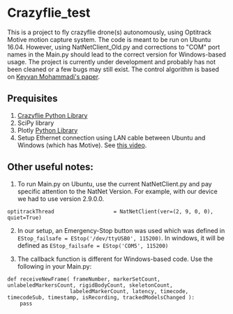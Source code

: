 # Crazyflie_test
This is a project to fly crazyflie drone(s) autonomously, using Optitrack Motive motion capture system.
The code is meant to be run on Ubuntu 16.04. However, using NatNetClient_Old.py and corrections to "COM" port names in the Main.py should lead to the correct version for Windows-based usage.
The project is currently under development and probably has not been cleaned or a few bugs may still exist. The control algorithm is based on [Keyvan Mohammadi's paper](https://ieeexplore.ieee.org/abstract/document/8593952). 
## Prequisites
1. [Crazyflie Python Library](https://github.com/bitcraze/crazyflie-lib-python) 
2. SciPy library
3. Plotly [Python Library](https://plotly.com/python/])
4. Setup Ethernet connection using LAN cable between Ubuntu and Windows (which has Motive). See [this video](https://youtu.be/5e0sMf48cBk).
## Other useful notes:
1. To run Main.py on Ubuntu, use the current NatNetClient.py and pay specific attention to the NatNet Version. For example, with our device we had to use version 2.9.0.0.

``` optitrackThread                   = NatNetClient(ver=(2, 9, 0, 0), quiet=True) ```

2. In our setup, an Emergency-Stop  button was used which was defined in ```EStop_failsafe = EStop('/dev/ttyUSB0', 115200)```. In windows, it will be defined as ```EStop_failsafe = EStop('COM5', 115200) ```

3. The callback function is different for Windows-based code. Use the following in your Main.py:
```
def receiveNewFrame( frameNumber, markerSetCount, unlabeledMarkersCount, rigidBodyCount, skeletonCount,
                    labeledMarkerCount, latency, timecode, timecodeSub, timestamp, isRecording, trackedModelsChanged ):
    pass
```
